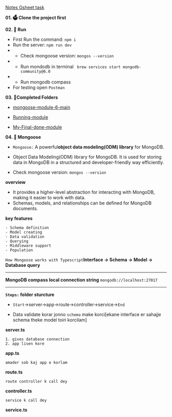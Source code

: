 [Notes Gsheet task](https://docs.google.com/spreadsheets/d/1MBXwR8tweXomw-iDjiiWFAZovhVCEC7w_asXQzT0pYE/edit#gid=0)


**01.  🗳️ Clone the project first**

**02.   🔲 Run**
-    First Run the command: `npm i` 
-    Run the server: `npm run dev` 
- - Check mongoose version: `mongos --version`
-  -  Run mondodb in terminal ` brew services start mongodb-community@6.0` 
- - Run mongodb compass
- For testing open `Postman`



**03.    📁Completed Folders** 

-    [mongoose-module-6-main](https://github.com/bappasahabapi/Next-Level-web-2.0/tree/main/Chapter-2/mongoose-module-6-main)

-    [Running-module](https://github.com/bappasahabapi/Next-Level-web-2.0/tree/main/Chapter-2/Running-module)

-    [My-Final-done-module](https://github.com/bappasahabapi/Next-Level-web-2.0/tree/main/Chapter-2/my-Final-done-after%20module%20-9)


**04.    🥭 Mongoose**

- `Mongoose:` A powerful**object data modeling(ODM) library** for MongoDB.

- Object Data Modeling(ODM) library for MongoDB. It is used for storing data in MongoDB in a structured and developer-friendly way efficiently. 
- Check mongoose version: `mongos --version`

**overview** 

- It provides a higher-level abstraction for interacting with MongoDB, making it easier to work with data.
- Schemas, models, and relationships can be defined for MongoDB documents.

**key features**

    - Schema definition
    - Model creating
    - Data validation
    - Querying
    - Middleware support
    - Population


`How Mongoose works with Typescript`**Interface → Schema → Model → Database query**


---

**MongoDB compass local connection string**  `mongodb://localhost:27017`


----

**`Steps:` folder sturcture**


-   `Start`->server->app->route->controller->service->`End`

-    Data validate korar jonno `schema` make korci[ekane interface er sahajje schema theke model toiri korcilam]

        

**server.ts**

    1. gives database connection
    2. app lisen kore 
**app.ts**

    amader sob kaj app e korlam
**route.ts**

    route controller k call dey
**controller.ts**

    service k call dey
**service.ts**




